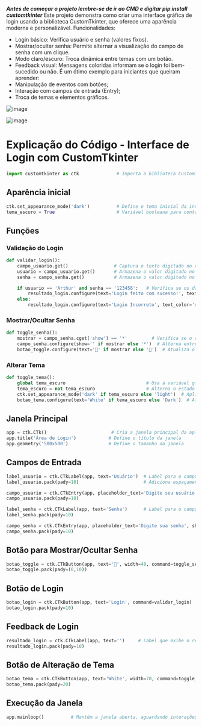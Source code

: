 ***Antes de começar o projeto lembre-se de ir ao CMD e digitar pip install customtkinter***
Este projeto demonstra como criar uma interface gráfica de login usando a biblioteca CustomTkinter, que oferece uma aparência moderna e personalizável.
Funcionalidades:
- Login básico: Verifica usuário e senha (valores fixos).
- Mostrar/ocultar senha: Permite alternar a visualização do campo de senha com um clique.
- Modo claro/escuro: Troca dinâmica entre temas com um botão.
- Feedback visual: Mensagens coloridas informam se o login foi bem-sucedido ou não.
É um ótimo exemplo para iniciantes que queiram aprender:
- Manipulação de eventos com botões;
- Interação com campos de entrada (Entry);
- Troca de temas e elementos gráficos.



![image](https://github.com/user-attachments/assets/80d120cc-8959-4b3a-94b6-106d6a5c5aef)


![image](https://github.com/user-attachments/assets/ab61ae94-06bf-417b-aea9-cdca31fbad93)













# Explicação do Código - Interface de Login com CustomTkinter

```python
import customtkinter as ctk              # Importa a biblioteca CustomTkinter para criar interfaces gráficas modernas
```

## Aparência inicial

```python
ctk.set_appearance_mode('dark')          # Define o tema inicial da interface como escuro (dark mode)
tema_escuro = True                       # Variável booleana para controlar o estado do tema
```

## Funções

### Validação do Login

```python
def validar_login():
    campo_usuario.get()                 # Captura o texto digitado no campo do usuário (linha redundante)
    usuario = campo_usuario.get()       # Armazena o valor digitado no campo de usuário
    senha = campo_senha.get()           # Armazena o valor digitado no campo de senha

    if usuario == 'Arthur' and senha == '123456':   # Verifica se os dados correspondem
        resultado_login.configure(text='Login feito com sucesso!', text_color='green')  # Mensagem de sucesso
    else:
        resultado_login.configure(text='Login Incorreto', text_color='red')             # Mensagem de erro
```

### Mostrar/Ocultar Senha

```python
def toggle_senha():
    mostrar = campo_senha.cget('show') == '*'         # Verifica se o campo de senha está oculto com '*'
    campo_senha.configure(show='' if mostrar else '*')  # Alterna entre mostrar e ocultar a senha
    botao_toggle.configure(text='🙈' if mostrar else '🙉')  # Atualiza o ícone do botão
```

### Alterar Tema

```python
def toggle_tema():
    global tema_escuro                              # Usa a variável global para controle
    tema_escuro = not tema_escuro                   # Alterna o estado do tema
    ctk.set_appearance_mode('dark' if tema_escuro else 'light')  # Aplica o tema
    botao_tema.configure(text='White' if tema_escuro else 'Dark')  # Atualiza o texto do botão
```

## Janela Principal

```python
app = ctk.CTk()                        # Cria a janela principal da aplicação
app.title('Área de Login')            # Define o título da janela
app.geometry('500x500')               # Define o tamanho da janela
```

## Campos de Entrada

```python
label_usuario = ctk.CTkLabel(app, text='Usuário')  # Label para o campo do usuário
label_usuario.pack(pady=10)                        # Adiciona espaçamento ao redor

campo_usuario = ctk.CTkEntry(app, placeholder_text='Digite seu usuário')  # Campo para digitar o usuário
campo_usuario.pack(pady=10)

label_senha = ctk.CTkLabel(app, text='Senha')      # Label para o campo de senha
label_senha.pack(pady=10)

campo_senha = ctk.CTkEntry(app, placeholder_text='Digite sua senha', show='*')  # Campo de senha com ocultação
campo_senha.pack(pady=10)
```

## Botão para Mostrar/Ocultar Senha

```python
botao_toggle = ctk.CTkButton(app, text='🙉', width=40, command=toggle_senha)  # Botão que alterna visibilidade da senha
botao_toggle.pack(pady=(0,10))
```

## Botão de Login

```python
botao_login = ctk.CTkButton(app, text='Login', command=validar_login)  # Botão para efetuar login
botao_login.pack(pady=10)
```

## Feedback de Login

```python
resultado_login = ctk.CTkLabel(app, text='')     # Label que exibe o resultado do login (sucesso ou erro)
resultado_login.pack(pady=10)
```

## Botão de Alteração de Tema

```python
botao_tema = ctk.CTkButton(app, text='White', width=70, command=toggle_tema)  # Botão para mudar o tema (escuro/claro)
botao_tema.pack(pady=20)
```

## Execução da Janela

```python
app.mainloop()          # Mantém a janela aberta, aguardando interações do usuário
```
